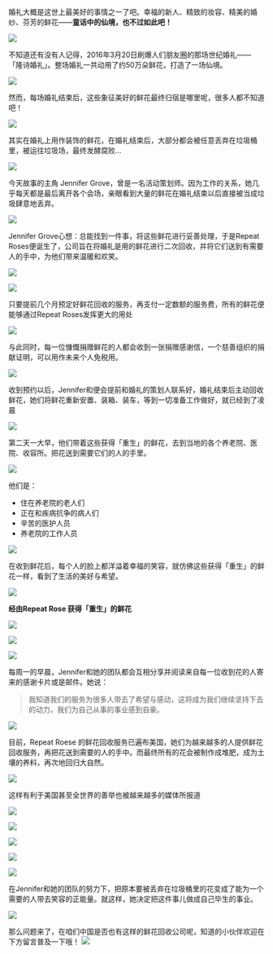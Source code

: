 
婚礼大概是这世上最美好的事情之一了吧。幸福的新人、精致的妆容、精美的婚纱、芬芳的鲜花——**童话中的仙境，也不过如此吧！**

![](https://ws1.sinaimg.cn/large/0062tV2tly1fzjx856wgsj30p00gn1ky.jpg)

不知道还有没有人记得，2016年3月20日刷爆人们朋友圈的那场世纪婚礼——「隆诗婚礼」。整场婚礼一共动用了约50万朵鲜花，打造了一场仙境。

![](https://ws1.sinaimg.cn/large/0062tV2tly1fzjx8gkd70j31900u0npi.jpg)

然而，每场婚礼结束后，这些象征美好的鲜花最终归宿是哪里呢，很多人都不知道吧！

![](https://ws1.sinaimg.cn/large/0062tV2tly1fzjx84dia0j30p00fux6p.jpg)

其实在婚礼上用作装饰的鲜花，在婚礼结束后，大部分都会被任意丢弃在垃圾桶里，被运往垃圾场，最终发酵腐败...

![](https://ws1.sinaimg.cn/large/0062tV2tly1fzjx8gnhwrj3140140x6v.jpg)

今天故事的主角 Jennifer Grove，曾是一名活动策划师。因为工作的关系，她几乎每天都是最后离开各个会场，亲眼看到大量的鲜花在婚礼结束以后直接被当成垃圾肆意地丢弃。

![](https://pilbox.themuse.com/image.jpg?fmt=jpeg&w=900&h=900&q=90&mode=clip&pos=center&prog=1&url=https%3A%2F%2Fassets.themuse.com%2Fuploaded%2Fcompanies%2F11729%2Fimage_modules%2F83421%2Fd4b3d285-26bd-4d45-bf65-5a9993ceacde.jpg)

Jennifer Grove心想：总能找到一件事，将这些鲜花进行妥善处理，于是Repeat Roses便诞生了，公司旨在将婚礼是用的鲜花进行二次回收，并将它们送到有需要人的手中，为他们带来温暖和欢笑。

![](https://ws1.sinaimg.cn/large/0062tV2tly1fzjt7ufntbj315o06lgm4.jpg)

![](https://ws1.sinaimg.cn/large/0062tV2tly1fzjuqhvdpyj30rs1ce49k.jpg)

只要提前几个月预定好鲜花回收的服务，再支付一定数额的服务费，所有的鲜花便能够通过Repeat Roses发挥更大的用处

![](https://pilbox.themuse.com/image.jpg?fmt=jpeg&w=900&h=900&q=90&mode=clip&pos=center&prog=1&url=https%3A%2F%2Fassets.themuse.com%2Fuploaded%2Fcompanies%2F11729%2Fimage_modules%2F83556%2F23f95bee-346c-4e34-bb86-16ccffc5a1f5.jpg)

与此同时，每一位慷慨捐赠鲜花的人都会收到一张捐赠感谢信，一个慈善组织的捐献证明，可以用作未来个人免税用。 

![](https://pilbox.themuse.com/image.jpg?url=https%3A%2F%2Fassets.themuse.com%2Fuploaded%2Fcompanies%2F11729%2Fabout_modules%2F83415%2Fbb1424c6-b9e9-4070-a685-36444e412816.jpg%3Fv%3D2cfc9a1bed57be668721fd8a811256c7efa1099d6eb430194eed3e32574669ad&fmt=jpeg&h=800&mode=crop&pos=top&prog=1&q=90&w=1200)

收到预约以后，Jennifer和便会提前和婚礼的策划人联系好，婚礼结束后主动回收鲜花，她们将鲜花重新安置、装箱、装车，等到一切准备工作做好，就已经到了凌晨

![](https://pilbox.themuse.com/image.jpg?fmt=jpeg&w=900&h=600&q=90&mode=crop&pos=center&prog=1&url=https%3A%2F%2Fassets.themuse.com%2Fuploaded%2Fcompanies%2F11729%2Fmodule_offices%2F12606%2Ff281a7c4-686b-429e-b206-f94e62be6978.jpg)

第二天一大早，他们带着这些获得「重生」的鲜花，去到当地的各个养老院、医院、收容所。把花送到需要它们的人的手里。

![](https://ws1.sinaimg.cn/large/0062tV2tly1fzjx8a85aej3140140x6v.jpg)

他们是：
- 住在养老院的老人们
- 正在和疾病抗争的病人们
- 辛苦的医护人员
- 养老院的工作人员

![](https://ws1.sinaimg.cn/large/0062tV2tly1fzjx8ed6t5j30p00p04qr.jpg)

在收到鲜花后，每个人的脸上都洋溢着幸福的笑容，就仿佛这些获得「重生」的鲜花一样，看到了生活的美好与希望。

![](https://ws1.sinaimg.cn/large/0062tV2tly1fzjx8edvm9j30p00p04qr.jpg)

**经由Repeat Rose 获得「重生」的鲜花**

![](https://ws1.sinaimg.cn/large/0062tV2tly1fzjx8cfgsvj30p00p04qr.jpg)

![](https://ws1.sinaimg.cn/large/0062tV2tly1fzjx87v9wrj30p00on1kz.jpg)

![](https://ws1.sinaimg.cn/large/0062tV2tly1fzjx8e0mgej30p00oi1kz.jpg)

每周一的早晨，Jennifer和她的团队都会互相分享并阅读来自每一位收到花的人寄来的感谢卡片或是邮件。她说：
> 我知道我们的服务为很多人带去了希望与感动，这将成为我们继续坚持下去的动力，我们为自己从事的事业感到自豪。

![](https://pilbox.themuse.com/image.jpg?fmt=jpeg&w=900&h=900&q=90&mode=clip&pos=center&prog=1&url=https%3A%2F%2Fassets.themuse.com%2Fuploaded%2Fcompanies%2F11729%2Fimage_modules%2F83554%2Faed071c8-b984-4de8-8ef6-d580a2951a1a.jpg)

目前，Repeat Roese 的鲜花回收服务已遍布美国，她们为越来越多的人提供鲜花回收服务，再把花送到需要的人的手中。而最终所有的花会被制作成堆肥，成为土壤的养料，再次地回归大自然。

![](https://ws1.sinaimg.cn/large/0062tV2tly1fzjuqdl1fnj30go0b40uq.jpg)

这样有利于美国甚至全世界的善举也被越来越多的媒体所报道

![](https://static1.squarespace.com/static/53a6d31de4b0370cf58d3286/5b58b7c88a922d5792450167/5b58b80370a6ad3b40dc037f/1532541320068/40579DEE-4BA6-4EF4-ADAE-6D2C0E285795+%281%29.JPG)

![](https://static1.squarespace.com/static/53a6d31de4b0370cf58d3286/5b58b7c88a922d5792450167/5b58b7c8aa4a991cf4b86e86/1532541490637/E6E870B3-CFC7-4AB7-8C09-87D0ED4D1648+%281%29.JPG)

![](https://static1.squarespace.com/static/53a6d31de4b0370cf58d3286/5b58b7c88a922d5792450167/5b58bfce758d4662dd97ad74/1532972342346/703C35F1-781F-4A0C-A4FB-60A2D1509EE7.JPG)

![](https://static1.squarespace.com/static/53a6d31de4b0370cf58d3286/5b58b7c88a922d5792450167/5b58bbaf03ce64b11faaaa84/1532541902696/4E436603-1D70-4E8C-888B-A78AB8DFFD84.JPG)

![](https://static1.squarespace.com/static/53a6d31de4b0370cf58d3286/5b58b7c88a922d5792450167/5b58b7c82b6a28cab04436a2/1532541458429/F251EA2D-B16A-4712-9D21-0B8A9E66AEC0+%281%29.JPG)

在Jennifer和她的团队的努力下，把原本要被丢弃在垃圾桶里的花变成了能为一个需要的人带去笑容的正能量。就这样，她决定把这件事儿做成自己毕生的事业。

![](https://ws1.sinaimg.cn/large/0062tV2tly1fzjx8aqh7ij30p00x01l0.jpg)

那么问题来了，在咱们中国是否也有这样的鲜花回收公司呢，知道的小伙伴欢迎在下方留言普及一下哦！
![](https://mmbiz.qpic.cn/mmbiz_jpg/GqLQnQhKLPicicVVlKMXGDoECMP8EQhf93b1REuiccnQCF0nlwNURP55oTFEcKYnBcjIOApZ34NjmOpKnHGGBrYQA/640?wx_fmt=jpeg) 